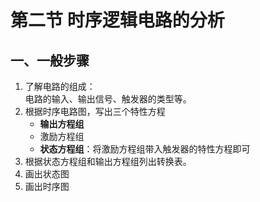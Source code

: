 # 第二节 时序逻辑电路的分析

## 一、一般步骤

1. 了解电路的组成：  
   电路的输入、输出信号、触发器的类型等。
2. 根据时序电路图，写出三个特性方程
   * **输出方程组**
   * 激励方程组
   * **状态方程组**：将激励方程组带入触发器的特性方程即可
3. 根据状态方程组和输出方程组列出转换表。
4. 画出状态图
5. 画出时序图
